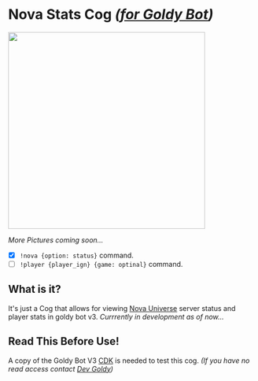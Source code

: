 # Nova Stats Cog *([for Goldy Bot](https://github.com/TGP-Projects/Goldy-Bot-V3))*
<p align="left">
 <img src="https://user-images.githubusercontent.com/66202304/132873075-c6cd9748-fced-47a5-b9e5-68f05540a9ea.PNG" width="400" />
</p>

*More Pictures coming soon...*

- [x] ``!nova {option: status}`` command.
- [ ] ``!player {player_ign} {game: optinal}`` command.

## What is it?
It's just a Cog that allows for viewing [Nova Universe](https://novauniverse.net/) server status and player stats in goldy bot v3. *Currrently in development as of now...*

## Read This Before Use!
A copy of the Goldy Bot V3 [CDK](https://github.com/TGP-Projects/Goldy-Bot-V3) is needed to test this cog. *(If you have no read access contact [Dev Goldy](https://github.com/THEGOLDENPRO))*
